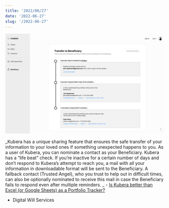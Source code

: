 ```yaml
---
title: '2022/06/27'
date: '2022-06-27'
slug: '/2022-06-27'
---
```


![](../Assets/Pasted%20image%2020220627154527.png)

_Kubera has a unique sharing feature that ensures the safe transfer of your information to your loved ones if something unexpected happens to you. As a user of Kubera, you can nominate a contact as your Beneficiary. Kubera has a “life beat” check. If you’re inactive for a certain number of days and don’t respond to Kubera’s attempt to reach you, a mail with all your information in downloadable format will be sent to the Beneficiary. A fallback contact \(Trusted Angel\), who you trust to help out in difficult times, can also be optionally nominated to receive this mail in case the Beneficiary fails to respond even after multiple reminders. _ - [Is Kubera better than Excel \(or Google Sheets\) as a Portfolio Tracker?](https://www.kubera.com/blog/using-excel-or-google-sheets-for-tracking-net-worth)

- Digital Will Services